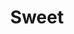 ---
title: "Sweet"
permalink: /sweet/
layout: collection
collection: sweet
entries_layout: grid
classes: wide
---